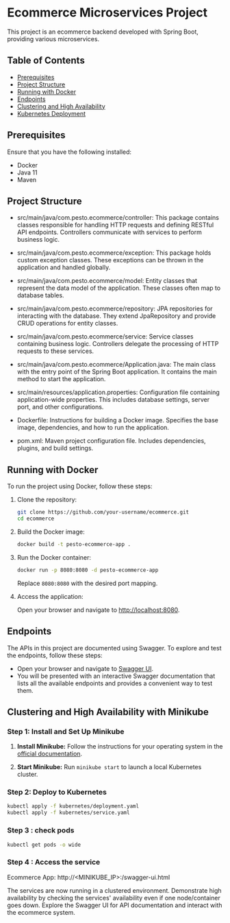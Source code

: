 # Ecommerce Microservices Project

This project is an ecommerce backend developed with Spring Boot, providing various microservices.

## Table of Contents

- [Prerequisites](#prerequisites)
- [Project Structure](#project-structure)
- [Running with Docker](#running-with-docker)
- [Endpoints](#endpoints)
- [Clustering and High Availability](#clustering-and-high-availability)
- [Kubernetes Deployment](#kubernetes-deployment)

## Prerequisites

Ensure that you have the following installed:

- Docker
- Java 11
- Maven

## Project Structure

- src/main/java/com.pesto.ecommerce/controller: This package contains classes responsible for handling HTTP requests and defining RESTful API endpoints. Controllers communicate with services to perform business logic.

- src/main/java/com.pesto.ecommerce/exception: This package holds custom exception classes. These exceptions can be thrown in the application and handled globally.

- src/main/java/com.pesto.ecommerce/model: Entity classes that represent the data model of the application. These classes often map to database tables.

- src/main/java/com.pesto.ecommerce/repository: JPA repositories for interacting with the database. They extend JpaRepository and provide CRUD operations for entity classes.

- src/main/java/com.pesto.ecommerce/service: Service classes containing business logic. Controllers delegate the processing of HTTP requests to these services.

- src/main/java/com.pesto.ecommerce/Application.java: The main class with the entry point of the Spring Boot application. It contains the main method to start the application.

- src/main/resources/application.properties: Configuration file containing application-wide properties. This includes database settings, server port, and other configurations.

- Dockerfile: Instructions for building a Docker image. Specifies the base image, dependencies, and how to run the application.

- pom.xml: Maven project configuration file. Includes dependencies, plugins, and build settings.

## Running with Docker

To run the project using Docker, follow these steps:

1. Clone the repository:

    ```bash
    git clone https://github.com/your-username/ecommerce.git
    cd ecommerce
    ```

2. Build the Docker image:

    ```bash
    docker build -t pesto-ecommerce-app .
    ```

3. Run the Docker container:

    ```bash
    docker run -p 8080:8080 -d pesto-ecommerce-app
    ```

   Replace `8080:8080` with the desired port mapping.

4. Access the application:

   Open your browser and navigate to [http://localhost:8080](http://localhost:8080).

## Endpoints

The APIs in this project are documented using Swagger. To explore and test the endpoints, follow these steps:

- Open your browser and navigate to [Swagger UI](http://localhost:8080/swagger-ui.html).
- You will be presented with an interactive Swagger documentation that lists all the available endpoints and provides a convenient way to test them.


## Clustering and High Availability with Minikube

### Step 1: Install and Set Up Minikube

1. **Install Minikube:** Follow the instructions for your operating system in the [official documentation](https://minikube.sigs.k8s.io/docs/start/).

2. **Start Minikube:** Run `minikube start` to launch a local Kubernetes cluster.

### Step 2: Deploy to Kubernetes

```bash
kubectl apply -f kubernetes/deployment.yaml
kubectl apply -f kubernetes/service.yaml
```

### Step 3 : check pods

```bash
kubectl get pods -o wide
```
### Step 4 : Access the service 

Ecommerce App: http://<MINIKUBE_IP>:<PORT>/swagger-ui.html

The services are now running in a clustered environment. Demonstrate high availability by checking the services' availability even if one node/container goes down. Explore the Swagger UI for API documentation and interact with the ecommerce system.

